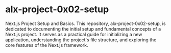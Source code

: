 # alx-project-0x02-setup
Next.js Project Setup and Basics.
This repository, alx-project-0x02-setup, is dedicated to documenting the initial setup and fundamental concepts of a Next.js project. It serves as a practical guide for initializing a new application, understanding the project's file structure, and exploring the core features of the Next.js framework.